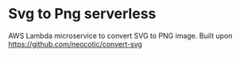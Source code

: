 # Svg to Png serverless

AWS Lambda microservice to convert SVG to PNG image. Built upon https://github.com/neocotic/convert-svg